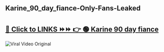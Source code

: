 
 ## Karine_90_day_fiance-Only-Fans-Leaked

# <h2><a href="https://clipsfans.com/Karine_90_day_fiance&ref=git">🔗 Click to LINKS ⏩⏩ 👉 🟢 Karine 90 day fiance </a></h2>

<a href="https://clipsfans.com/Karine_90_day_fiance&ref=git" rel="nofollow" data-target="animated-image.originalLink"><img src="https://i.ibb.co.com/xMMVF88/686577567.gif" alt="Viral Video Original" style="max-width: 100%; display: inline-block;" data-target="animated-image.originalImage"></a>
